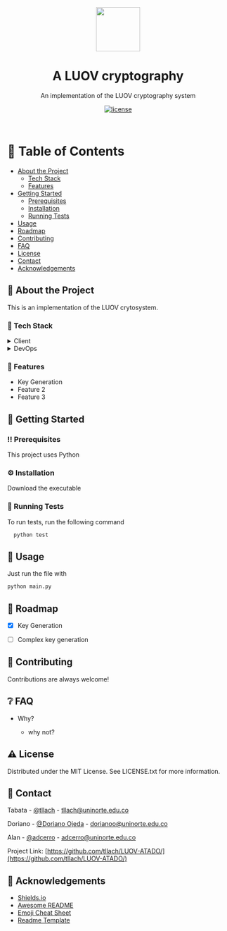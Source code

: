 <div align="center">
  <img src="https://giphy.com/embed/fo4SEMvL8vdd2v2ffp.gif" width="100">
  <!--- via GIPHY -->
  <h1>A LUOV cryptography</h1>
  
  <p>
    An implementation of the LUOV cryptography system 
  </p>
  
  
<!-- Badges -->
<p>
  <a href="https://github.com/tllach/LUOV-ATADO/main/LICENSE">
    <img src="https://img.shields.io/github/license/tllach/LUOV-ATADO" alt="license" />
  </a>
</p>
</div>

<br />

<!-- Table of Contents -->
# :notebook_with_decorative_cover: Table of Contents

- [About the Project](#star2-about-the-project)
  * [Tech Stack](#space_invader-tech-stack)
  * [Features](#dart-features)
- [Getting Started](#toolbox-getting-started)
  * [Prerequisites](#bangbang-prerequisites)
  * [Installation](#gear-installation)
  * [Running Tests](#test_tube-running-tests)
- [Usage](#eyes-usage)
- [Roadmap](#compass-roadmap)
- [Contributing](#wave-contributing)
- [FAQ](#grey_question-faq)
- [License](#warning-license)
- [Contact](#handshake-contact)
- [Acknowledgements](#gem-acknowledgements)

  

<!-- About the Project -->
## :star2: About the Project
This is an implementation of the LUOV crytosystem.

<!-- TechStack -->
### :space_invader: Tech Stack

<details>
  <summary>Client</summary>
  <ul>
    <li><a href="https://www.python.org/">Python</a></li>
  </ul>
</details>
  
<details>
<summary>DevOps</summary>
  <ul>
    <li><a href="https://www.python.org/">Python</a></li>
  </ul>
</details>

<!-- Features -->
### :dart: Features

- Key Generation
- Feature 2
- Feature 3

<!-- Getting Started -->
## 	:toolbox: Getting Started

<!-- Prerequisites -->
### :bangbang: Prerequisites

This project uses Python

<!-- Installation -->
### :gear: Installation

Download the executable
   
<!-- Running Tests -->
### :test_tube: Running Tests

To run tests, run the following command

```bash
  python test
```

<!-- Usage -->
## :eyes: Usage

Just run the file with


```python
python main.py
```

<!-- Roadmap -->
## :compass: Roadmap

* [x] Key Generation
* [ ] Complex key generation


<!-- Contributing -->
## :wave: Contributing

Contributions are always welcome!

<!-- FAQ -->
## :grey_question: FAQ

- Why?
  
  + why not?

<!-- License -->
## :warning: License

Distributed under the MIT License. See LICENSE.txt for more information.


<!-- Contact -->
## :handshake: Contact

Tabata - [@tllach](https://github.com/tllach) - tllach@uninorte.edu.co

Doriano - [@Doriano Ojeda](https://github.com/DorianoOjeda) - dorianoo@uninorte.edu.co

Alan - [@adcerro](https://github.com/adcerro) - adcerro@uninorte.edu.co

Project Link: [https://github.com/tllach/LUOV-ATADO/](https://github.com/tllach/LUOV-ATADO/)


<!-- Acknowledgments -->
## :gem: Acknowledgements

 - [Shields.io](https://shields.io/)
 - [Awesome README](https://github.com/matiassingers/awesome-readme)
 - [Emoji Cheat Sheet](https://github.com/ikatyang/emoji-cheat-sheet/blob/master/README.md#travel--places)
 - [Readme Template](https://github.com/othneildrew/Best-README-Template)
